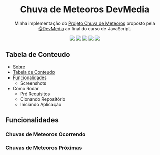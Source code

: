 <h1 align="center">Chuva de Meteoros DevMedia</h1>

<p align="center" id="sobre">Minha implementação do <a href='https://www.devmedia.com.br/javascript/Construindo-projeto-completo'>Projeto Chuva de Meteoros</a> proposto pela <a href='https://github.com/DevMedia'>@DevMedia</a> ao final do curso de JavaScript.</p>

<p align="center">
<a href='hhttps://www.linkedin.com/in/vonot/'><img src="https://img.shields.io/static/v1?label=LinkedIn&message=/in/vonot&color=0A66C2&style=flat&logo=linkedin"/></a>
<img src="https://img.shields.io/static/v1?label=JavaScript&message=ES6&color=F7DF1E&style=flat&logo=javascript"/>
<img src="https://img.shields.io/static/v1?label=NodeJS&message=7.12.16&color=339933&style=flat&logo=node.js" />
<img src="https://img.shields.io/static/v1?label=BabelJS&message=7.12.16&color=f5da55&style=flat&logo=babel"/>
<img src="https://img.shields.io/static/v1?label=Yarn&message=7.12.16&color=2C8EBB&style=flat&logo=yarn"/>
</p>

<h2 id="tabela-conteudo">Tabela de Conteudo</h2>

<ul>
  <li><a href="#sobre">Sobre</a></li>
  <li><a href="#tabela-conteudo">Tabela de Conteudo<a></li>
   <li><a href="#funcionalidades">Funcionalidades</a>
    <ul>
      <li>Screenshots</li>
     </ul>
   </li>
  <li>Como Rodar
   <ul>
      <li>Pré Requisitos</li>
      <li>Clonando Repositório</li>
      <li>Iniciando Aplicação</li>
    </ul>
  </li>
</ul>

<h2 id="funcionalidades">Funcionalidades</h2>

<h3>Chuvas de Meteoros Ocorrendo</h3>
<h3>Chuvas de Meteoros Próximas</h3>
